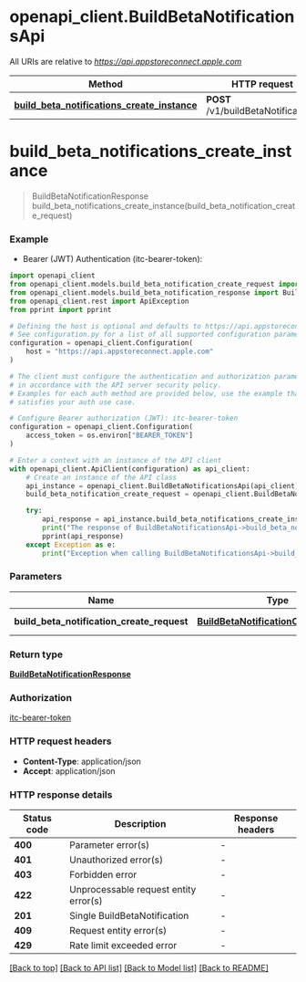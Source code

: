 # openapi_client.BuildBetaNotificationsApi

All URIs are relative to *https://api.appstoreconnect.apple.com*

Method | HTTP request | Description
------------- | ------------- | -------------
[**build_beta_notifications_create_instance**](BuildBetaNotificationsApi.md#build_beta_notifications_create_instance) | **POST** /v1/buildBetaNotifications | 


# **build_beta_notifications_create_instance**
> BuildBetaNotificationResponse build_beta_notifications_create_instance(build_beta_notification_create_request)

### Example

* Bearer (JWT) Authentication (itc-bearer-token):

```python
import openapi_client
from openapi_client.models.build_beta_notification_create_request import BuildBetaNotificationCreateRequest
from openapi_client.models.build_beta_notification_response import BuildBetaNotificationResponse
from openapi_client.rest import ApiException
from pprint import pprint

# Defining the host is optional and defaults to https://api.appstoreconnect.apple.com
# See configuration.py for a list of all supported configuration parameters.
configuration = openapi_client.Configuration(
    host = "https://api.appstoreconnect.apple.com"
)

# The client must configure the authentication and authorization parameters
# in accordance with the API server security policy.
# Examples for each auth method are provided below, use the example that
# satisfies your auth use case.

# Configure Bearer authorization (JWT): itc-bearer-token
configuration = openapi_client.Configuration(
    access_token = os.environ["BEARER_TOKEN"]
)

# Enter a context with an instance of the API client
with openapi_client.ApiClient(configuration) as api_client:
    # Create an instance of the API class
    api_instance = openapi_client.BuildBetaNotificationsApi(api_client)
    build_beta_notification_create_request = openapi_client.BuildBetaNotificationCreateRequest() # BuildBetaNotificationCreateRequest | BuildBetaNotification representation

    try:
        api_response = api_instance.build_beta_notifications_create_instance(build_beta_notification_create_request)
        print("The response of BuildBetaNotificationsApi->build_beta_notifications_create_instance:\n")
        pprint(api_response)
    except Exception as e:
        print("Exception when calling BuildBetaNotificationsApi->build_beta_notifications_create_instance: %s\n" % e)
```



### Parameters


Name | Type | Description  | Notes
------------- | ------------- | ------------- | -------------
 **build_beta_notification_create_request** | [**BuildBetaNotificationCreateRequest**](BuildBetaNotificationCreateRequest.md)| BuildBetaNotification representation | 

### Return type

[**BuildBetaNotificationResponse**](BuildBetaNotificationResponse.md)

### Authorization

[itc-bearer-token](../README.md#itc-bearer-token)

### HTTP request headers

 - **Content-Type**: application/json
 - **Accept**: application/json

### HTTP response details

| Status code | Description | Response headers |
|-------------|-------------|------------------|
**400** | Parameter error(s) |  -  |
**401** | Unauthorized error(s) |  -  |
**403** | Forbidden error |  -  |
**422** | Unprocessable request entity error(s) |  -  |
**201** | Single BuildBetaNotification |  -  |
**409** | Request entity error(s) |  -  |
**429** | Rate limit exceeded error |  -  |

[[Back to top]](#) [[Back to API list]](../README.md#documentation-for-api-endpoints) [[Back to Model list]](../README.md#documentation-for-models) [[Back to README]](../README.md)

